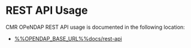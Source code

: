 # REST API Usage

CMR OPeNDAP REST API usage is documented in the following location:

* [%%OPENDAP_BASE_URL%%docs/rest-api](%%OPENDAP_BASE_URL%%docs/rest-api)
